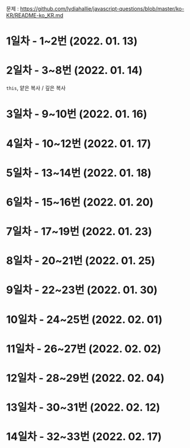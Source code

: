 문제 : https://github.com/lydiahallie/javascript-questions/blob/master/ko-KR/README-ko_KR.md

# 1일차 - 1~2번 (2022. 01. 13)
# 2일차 - 3~8번 (2022. 01. 14)
`this`, 얕은 복사 / 깊은 복사
# 3일차 - 9~10번 (2022. 01. 16)
# 4일차 - 10~12번 (2022. 01. 17)
# 5일차 - 13~14번 (2022. 01. 18)
# 6일차 - 15~16번 (2022. 01. 20)
# 7일차 - 17~19번 (2022. 01. 23)
# 8일차 - 20~21번 (2022. 01. 25)
# 9일차 - 22~23번 (2022. 01. 30)
# 10일차 - 24~25번 (2022. 02. 01)
# 11일차 - 26~27번 (2022. 02. 02)
# 12일차 - 28~29번 (2022. 02. 04)
# 13일차 - 30~31번 (2022. 02. 12)
# 14일차 - 32~33번 (2022. 02. 17)